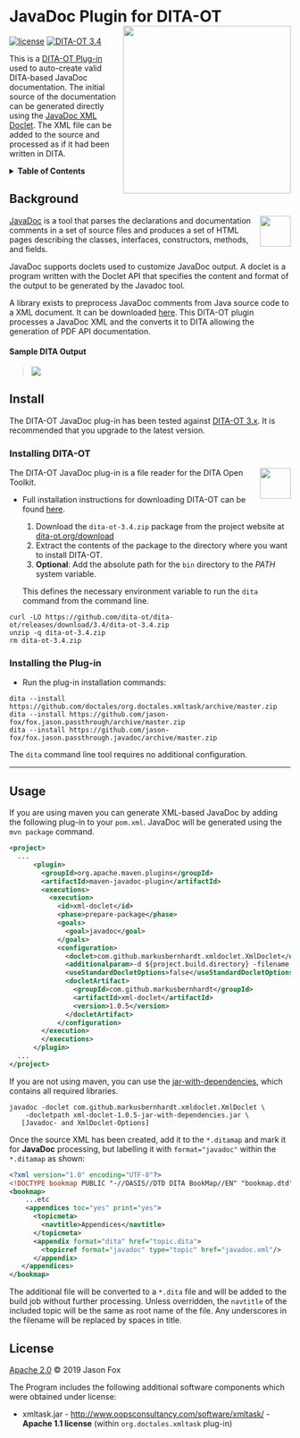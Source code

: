# JavaDoc Plugin for DITA-OT [<img src="https://jason-fox.github.io/fox.jason.passthrough.javadoc/javadoc.png" align="right" width="300">](http://javadocdita-ot.rtfd.io/)

[![license](https://img.shields.io/github/license/jason-fox/fox.jason.passthrough.javadoc.svg)](http://www.apache.org/licenses/LICENSE-2.0)
[![DITA-OT 3.4](https://img.shields.io/badge/DITA--OT-3.4-blue.svg)](http://www.dita-ot.org/3.4)

This is a [DITA-OT Plug-in](https://www.dita-ot.org/plugins) used to auto-create valid DITA-based JavaDoc documentation. The initial source of the documentation can be
generated directly using the [JavaDoc XML Doclet](https://github.com/MarkusBernhardt/xml-doclet). The XML file can be added to the source and processed as if it had been written
in DITA.

<details>
<summary><strong>Table of Contents</strong></summary>

-   [Background](#background)
-   [Install](#install)
    -   [Installing DITA-OT](#installing-dita-ot)
    -   [Installing the Plug-in](#installing-the-plug-in)
-   [Usage](#usage)
-   [License](#license)

</details>

## Background

[<img src="https://jason-fox.github.io/fox.jason.passthrough.javadoc/javalogo.png" align="right" height="55">](https://docs.oracle.com/javase/1.5.0/docs/guide/javadoc/index.html)

[JavaDoc](https://docs.oracle.com/javase/1.5.0/docs/guide/javadoc/index.html) is a tool that parses the declarations and documentation comments in a set of source files and produces a set of HTML pages describing the classes, interfaces, constructors, methods, and fields.

JavaDoc supports doclets used to customize JavaDoc output. A doclet is a program written with the Doclet API that specifies the content and format of the output to be generated by the Javadoc tool.

A library exists to preprocess JavaDoc comments from Java source code to a XML document. It can be downloaded [here](https://github.com/MarkusBernhardt/xml-doclet). This DITA-OT plugin processes a JavaDoc XML  and the converts it to DITA allowing the generation of PDF API
documentation.

#### Sample DITA Output

>  ![](https://jason-fox.github.io/fox.jason.passthrough.javadoc/javadoc-output.png)

## Install

The DITA-OT JavaDoc plug-in has been tested against [DITA-OT 3.x](http://www.dita-ot.org/download). It is recommended
that you upgrade to the latest version.

### Installing DITA-OT

<a href="https://www.dita-ot.org"><img src="https://www.dita-ot.org/images/dita-ot-logo.svg" align="right" height="55"></a>

The DITA-OT JavaDoc plug-in is a file reader for the DITA Open Toolkit.

-   Full installation instructions for downloading DITA-OT can be found
    [here](https://www.dita-ot.org/3.4/topics/installing-client.html).

    1.  Download the `dita-ot-3.4.zip` package from the project website at
        [dita-ot.org/download](https://www.dita-ot.org/download)
    2.  Extract the contents of the package to the directory where you want to install DITA-OT.
    3.  **Optional**: Add the absolute path for the `bin` directory to the _PATH_ system variable.

    This defines the necessary environment variable to run the `dita` command from the command line.

```console
curl -LO https://github.com/dita-ot/dita-ot/releases/download/3.4/dita-ot-3.4.zip
unzip -q dita-ot-3.4.zip
rm dita-ot-3.4.zip
```

### Installing the Plug-in

-   Run the plug-in installation commands:

```console
dita --install https://github.com/doctales/org.doctales.xmltask/archive/master.zip
dita --install https://github.com/jason-fox/fox.jason.passthrough/archive/master.zip
dita --install https://github.com/jason-fox/fox.jason.passthrough.javadoc/archive/master.zip
```

The `dita` command line tool requires no additional configuration.

---

## Usage

If you are using maven you can generate XML-based JavaDoc by adding the following plug-in to your `pom.xml`. JavaDoc will be generated using the `mvn package` command.

```xml
<project>
  ...
      <plugin>
        <groupId>org.apache.maven.plugins</groupId>
        <artifactId>maven-javadoc-plugin</artifactId>
        <executions>
          <execution>
            <id>xml-doclet</id>
            <phase>prepare-package</phase>
            <goals>
              <goal>javadoc</goal>
            </goals>
            <configuration>
              <doclet>com.github.markusbernhardt.xmldoclet.XmlDoclet</doclet>
              <additionalparam>-d ${project.build.directory} -filename ${project.artifactId}-${project.version}-javadoc.xml</additionalparam>
              <useStandardDocletOptions>false</useStandardDocletOptions>
              <docletArtifact>
                <groupId>com.github.markusbernhardt</groupId>
                <artifactId>xml-doclet</artifactId>
                <version>1.0.5</version>
              </docletArtifact>
            </configuration>
        </execution>
        </executions>
      </plugin>
  ...
</project>
```

If you are not using maven, you can use the [jar-with-dependencies](http://search.maven.org/remotecontent?filepath=com/github/markusbernhardt/xml-doclet/1.0.5/xml-doclet-1.0.5-jar-with-dependencies.jar), which contains all required libraries.

```console
javadoc -doclet com.github.markusbernhardt.xmldoclet.XmlDoclet \
    -docletpath xml-doclet-1.0.5-jar-with-dependencies.jar \
   [Javadoc- and XmlDoclet-Options]
```

Once the source XML has been created, add it to the `*.ditamap` and mark it for **JavaDoc** processing, 
but labelling it with `format="javadoc"` within the `*.ditamap` as shown:

```xml
<?xml version="1.0" encoding="UTF-8"?>
<!DOCTYPE bookmap PUBLIC "-//OASIS//DTD DITA BookMap//EN" "bookmap.dtd">
<bookmap>
    ...etc
    <appendices toc="yes" print="yes">
      <topicmeta>
        <navtitle>Appendices</navtitle>
      </topicmeta>
      <appendix format="dita" href="topic.dita">
      	<topicref format="javadoc" type="topic" href="javadoc.xml"/>
      </appendix>
   </appendices>
</bookmap>
```

The additional file will be converted to a `*.dita` file and will be added to the build job without further processing.
Unless overridden, the `navtitle` of the included topic will be the same as root name of the file. Any underscores in
the filename will be replaced by spaces in title.


## License

[Apache 2.0](LICENSE) © 2019 Jason Fox

The Program includes the following additional software components which were obtained under license:

-   xmltask.jar - http://www.oopsconsultancy.com/software/xmltask/ - **Apache 1.1 license** (within
    `org.doctales.xmltask` plug-in)
